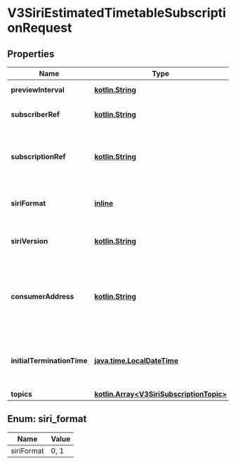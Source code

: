 # V3SiriEstimatedTimetableSubscriptionRequest

## Properties
Name | Type | Description | Notes
------------ | ------------- | ------------- | -------------
**previewInterval** | [**kotlin.String**](.md) | Siri Preview Interval | 
**subscriberRef** | [**kotlin.String**](.md) | Siri Subscriber Ref | 
**subscriptionRef** | [**kotlin.String**](.md) | Siri Subscription Ref - Unique to a Subscriber Ref | 
**siriFormat** | [**inline**](#SiriFormat) | Siri Message Format &#x27;xml&#x27; or &#x27;json&#x27; | 
**siriVersion** | [**kotlin.String**](.md) | Siri Message Version &#x27;1.3&#x27; or &#x27;2.0&#x27; | 
**consumerAddress** | [**kotlin.String**](.md) | Siri Consumer Address - Baseline and Updates will be sent to this address | 
**initialTerminationTime** | [**java.time.LocalDateTime**](java.time.LocalDateTime.md) | Siri Initial Termination Time - Expiry of the subscription | 
**topics** | [**kotlin.Array&lt;V3SiriSubscriptionTopic&gt;**](V3SiriSubscriptionTopic.md) |  | 

<a name="SiriFormat"></a>
## Enum: siri_format
Name | Value
---- | -----
siriFormat | 0, 1
